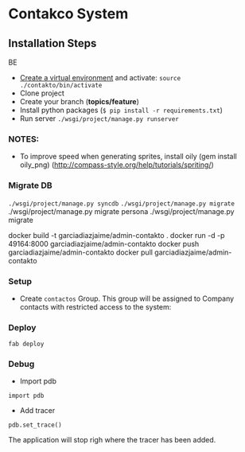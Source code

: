 Contakco System
==============

Installation Steps
------

BE

* [Create a virtual environment](https://docs.python-guide.org/dev/virtualenvs/) and activate:
`source ./contakto/bin/activate`
* Clone project
* Create your branch (**topics/feature**)
* Install python packages (`$ pip install -r requirements.txt`)
* Run server
`./wsgi/project/manage.py runserver`

### NOTES:
* To improve speed when generating sprites, install oily (gem install oily_png) (http://compass-style.org/help/tutorials/spriting/)


### Migrate DB
`./wsgi/project/manage.py syncdb`
`./wsgi/project/manage.py migrate`
./wsgi/project/manage.py migrate persona
./wsgi/project/manage.py migrate


docker build -t garciadiazjaime/admin-contakto .
docker run -d -p 49164:8000 garciadiazjaime/admin-contakto
docker push garciadiazjaime/admin-contakto
docker pull garciadiazjaime/admin-contakto

### Setup

- Create `contactos` Group.
This group will be assigned to Company contacts with restricted access to the system:
  

### Deploy

`fab deploy`

### Debug

- Import pdb

`import pdb`

- Add tracer

`pdb.set_trace()`

The application will stop righ where the tracer has been added.
